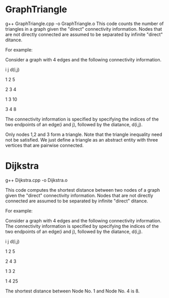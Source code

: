 # GraphTriangle
g++ GraphTriangle.cpp -o GraphTriangle.o
This code counts the number of triangles in a graph given the "direct" connectivity information.
Nodes that are not directly connected are assumed to be separated by infinite "direct" ditance.

For example:

Consider a graph with 4 edges and the following connectivity information.
 
 i j d(i,j)
 
 1 2 5
 
 2 3 4
 
 1 3 10
 
 3 4 8
 
The connectivity information is specified by specifying the indices of the two endpoints of an edge(i and j),
followed by the diatance, d(i,j).
 
Only nodes 1,2 and 3 form a triangle. Note that the triangle inequality need not be satisfied. We just define
a triangle as an abstract entity with three vertices that are pairwise connected.
# Dijkstra
g++ Dijkstra.cpp -o Dijkstra.o

This code computes the shortest distance between two nodes of a graph given the "direct"
connectivity information. Nodes that are not directly connected are assumed to be separated
by infinite "direct" ditance.
 
 For example:
 
 Consider a graph with 4 edges and the following connectivity information. The connectivity information is 
 specified by specifying the indices of the two endpoints of an edge(i and j), followed by the diatance, 
 d(i,j).
 
 i j d(i,j)
 
 1 2 5
 
 2 4 3
 
 1 3 2
 
 1 4 25
 
 The shortest distance between Node No. 1 and Node No. 4 is 8.
